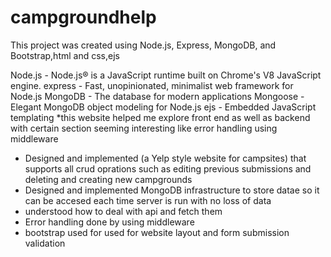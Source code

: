 # campgroundhelp
This project was created using Node.js, Express, MongoDB, and Bootstrap,html and css,ejs

 Node.js - Node.js® is a JavaScript runtime built on Chrome's V8 JavaScript engine.
express - Fast, unopinionated, minimalist web framework for Node.js
MongoDB - The database for modern applications
Mongoose - Elegant MongoDB object modeling for Node.js
ejs - Embedded JavaScript templating
*this website helped me explore front end as well as backend with certain section seeming interesting like error handling using middleware
* Designed and implemented (a Yelp style website for campsites) that supports all crud oprations such as editing previous submissions and deleting and creating new campgrounds
* Designed and implemented MongoDB infrastructure to store datae so it can be accesed each time server is run with no loss of data 
* understood how to deal with api and fetch them
* Error handling done by using middleware
* bootstrap used for used for website layout and form submission validation
  

